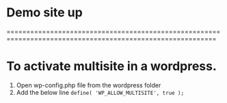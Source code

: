 # Demo site up
===========================================================================================================
# To activate multisite in a wordpress.
1. Open wp-config.php file from the wordpress folder
2. Add the below line 
`define( 'WP_ALLOW_MULTISITE', true );`
